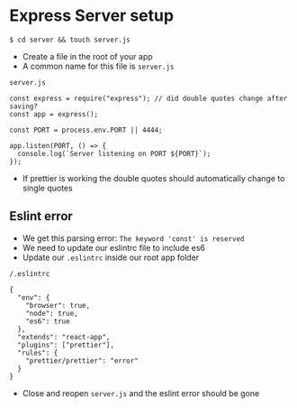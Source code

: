 # Express Server setup
`$ cd server && touch server.js`

* Create a file in the root of your app
* A common name for this file is `server.js`

`server.js`

```
const express = require("express"); // did double quotes change after saving?
const app = express();

const PORT = process.env.PORT || 4444;

app.listen(PORT, () => {
  console.log(`Server listening on PORT ${PORT}`);
});
```

* If prettier is working the double quotes should automatically change to single quotes

## Eslint error
* We get this parsing error: `The keyword 'const' is reserved`
* We need to update our eslintrc file to include es6
* Update our `.eslintrc` inside our root app folder

`/.eslintrc`

```
{
  "env": {
    "browser": true,
    "node": true,
    "es6": true
  },
  "extends": "react-app",
  "plugins": ["prettier"],
  "rules": {
    "prettier/prettier": "error"
  }
}
```

* Close and reopen `server.js` and the eslint error should be gone

